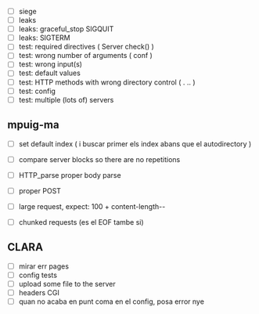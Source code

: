 - [ ] siege
- [ ] leaks
- [ ] leaks: graceful\_stop SIGQUIT
- [ ] leaks: SIGTERM
- [ ] test: required directives ( Server check() )
- [ ] test: wrong number of arguments ( conf )
- [ ] test: wrong input(s)
- [ ] test: default values
- [ ] test: HTTP methods with wrong directory control ( . .. )
- [ ] test: config
- [ ] test: multiple (lots of) servers

## mpuig-ma

- [ ] set default index ( i buscar primer els index abans que el autodirectory )
- [ ] compare server blocks so there are no repetitions
- [ ] HTTP\_parse proper body parse

- [ ] proper POST
- [ ] large request, expect: 100 + content-length--
- [ ] chunked requests (es el EOF tambe si)

## CLARA
- [ ] mirar err pages
- [ ] config tests
- [ ] upload some file to the server
- [ ] headers CGI
- [ ] quan no acaba en punt coma en el config, posa error nye

